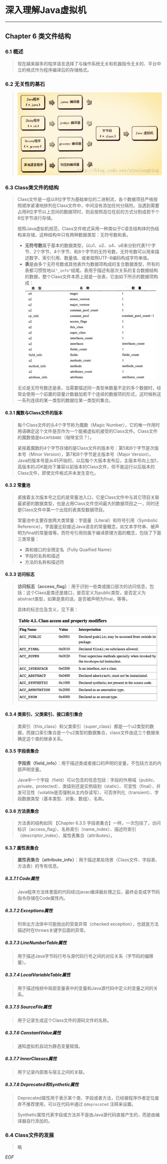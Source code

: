 # 深入理解Java虚拟机 #

---

## Chapter 6 类文件结构 ##

### 6.1 概述 ###

> 现在越来越多的程序语言选择了与操作系统无关和机器指令无关的、平台中立的格式作为程序编译后的存储格式。

### 6.2 无关性的基石 ###
> ![Java虚拟机提供的语言无关性](img/Java虚拟机提供的语言无关性.png)

### 6.3 Class类文件的结构 ###
> Class文件是一组以8位字节为基础单位的二进制流，各个数据项目严格按照顺序紧凑地排列在Class文件中，中间没有添加任何分隔符。当遇到需要占用8位字节以上空间的数据项时，则会按照高位在前的方式分割成若干个8位字节进行存储。
> 
> 按照Java虚拟机规范，Class文件格式采用一种类似于C语言结构体的伪结构来存储，这种结构中只有两种数据类型：无符号数和表。
> 
> - **无符号数**属于基本的数据类型，以u1、u2、u4、u8来分别代表1个字节、2个字节、4个字节、和8个字节的无符号数，无符号数可以用来描述数字、索引引用、数量值、或者按照UTF-8编码构成字符串值。
> - **表**是由多个无符号数或其他表作为数据项构成的复合数据类型，所有的表都习惯性地以```"_info"```结尾。表用于描述有层次关系的复合数据结构的数据，整个Class文件本质上就是一张表，它由如下所示的数据项构成：
> ![Class文件格式](img/Class文件格式.jpg)
> 
> 无论是无符号数还是表，当需要描述同一类型单数量不定的多个数据时，经常会使用一个前置的容量计数器加若干个连续的数据项的形式，这时候称这一系列连续的某一类型的数据位某一类型的集合。

#### 6.3.1 魔数与Class文件的版本 ####
> 每个Class文件的头4个字节称为魔数（Magic Number），它的唯一作用时用语确定这个文件是否作为一个能被虚拟机接受的Class文件。Class文件的魔数值是```0xCAFEBABE```（咖啡宝贝？）。
> 
> 紧挨着魔数的4个字节存储的是Class文件的版本号：第5和6个字节是次版本号（Minor Version），第7和8个字节是主版本号（Major Version）。Java的版本号是从45开始的，以后每个大版本发布后，主版本号向上加1，高版本的JDK能向下兼容以前版本的Class文件，但不能运行以后版本的Class文件，即使文件格式并未发生变化。

#### 6.3.2 常量池 ####
> 紧接着主次版本号之后的是常量池入口，它是Class文件中与其它项目关联最紧密的数据类型，也是占用Class文件空间最大的数据项目之一，同时还是Class文件中第一个出现的表类型数据项目。
> 
> 常量池中主要存放两大类常量：字面量（Literal）和符号引用（Symbolic Reference）。字面量比较接近Java语言的常量概念，如文本字符串、被声明为final的常量值等。而符号引用则属于编译原理方面的概念，包括了下面三类常量：
> 
> - 类和接口的全限定名（Fully Quaified Name）
> - 字段的名称和描述
> - 方法的名称和描述符

#### 6.3.3 访问标志 ####
> **访问标志（access_flag）**：用于识别一些类或接口层次的访问信息，包括：这个Class是类还是接口，是否定义为public类型，是否定义为abstract类型，如果是类的话，是否被声明为final，等等。
> 
> 具体的标志位及含义，见下表：
> 
> ![Class文件的访问标志](img/Class文件的访问标志.jpg)

#### 6.3.4 类索引、父类索引、接口索引集合 ####
> 类索引（this_class）和父类索引（super_class）都是一个u2类型的数据，而接口索引集合是一个u2类型的数据集合，class文件由这三个数据来确定这个类的继承关系。

#### 6.3.5 字段表集合 ####
> **字段表（field_info）**：用于描述类或者接口的声明的变量，不包括方法的内部声明变量。
> 
> Java中一个字段（field）可以包含的信息包括：字段的作用域（public、private、protected）、类级别还是实例级别（static）、可变性（final）、并发可见性（volatile是否强制从主内存读写）、可否序列化（transient）、字段数据类型（基本类型、对象、数组）、名称。

#### 6.3.6 方法表集合 ####
> 方法表的结构如同 【Chapter 6.3.5 字段表集合】一样，一次包括了，访问标识（access_flag）、名称索引（name_index）、描述符索引（descriptor_index）、属性表集合（attributes）。

#### 6.3.7 属性表集合 ####
> **属性表集合（attribute_info）**：用于描述某些场景（Class文件、字段表、方法表）的专有信息。

##### 6.3.7.1 Code属性 #####
> Java程序方法体里面的代码经过javac编译器处理之后，最终会变成字节码指令存储在Code属性内。

##### 6.3.7.2 Exceptions属性 #####
> 列举出方法体中可能抛出的受查异常（checked exception），也就是方法描述时在throws关键字后面的异常。

##### 6.3.7.3 LineNumberTable属性 #####
> 用于描述Java字节码行号与源代码行号之间的对应关系（字节码的偏移量）。

##### 6.3.7.4 LocalVariableTable属性 #####
> 用于描述栈帧中局部变量表中的变量和Java源代码中定义的变量之间的关系。

##### 6.3.7.5 SourceFile属性 #####
> 用于记录生成这个Class文件的源码文件的名称。

##### 6.3.7.6 ConstantValue属性 #####
> 通知虚拟机自动为静态变量赋值。

##### 6.3.7.7 InnerClasses属性 #####
> 用于记录内部类与宿主之间的关联。

##### 6.3.7.8 Deprecated和Synthetic属性 #####
> Deprecated属性用于表示某个类、字段或者方法，已经被程序作者定位废弃不推荐使用，可以在代码中通过 ```@deprecated``` 注释来设置。

> Synthetic属性代表字段或方法并不是由Java源代码直接产生的，而是由编译器自行添加的。

### 6.4 Class文件的发展 ###
> 略

*EOF* 